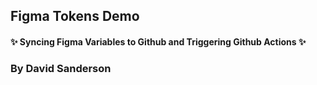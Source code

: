 <!-- section-title: 0 - Intro -->

## Figma Tokens Demo

#### :sparkles: Syncing Figma Variables to Github and Triggering Github Actions :sparkles: 

### By David Sanderson
<!-- note
This presentation is about syncing figma variables from figma to github.
-->
